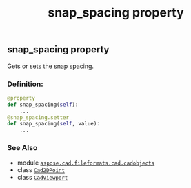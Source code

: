 ﻿---
title: snap_spacing property
second_title: Aspose.CAD for Python via .NET API References
description: 
type: docs
weight: 710
url: /python-net/aspose.cad.fileformats.cad.cadobjects/cadviewport/snap_spacing/
is_root: false
---

## snap_spacing property


Gets or sets the snap spacing.
### Definition:
```python
@property
def snap_spacing(self):
    ...
@snap_spacing.setter
def snap_spacing(self, value):
    ...
```

### See Also
* module [`aspose.cad.fileformats.cad.cadobjects`](../../)
* class [`Cad2DPoint`](/cad/python-net/aspose.cad.fileformats.cad.cadobjects/cad2dpoint)
* class [`CadViewport`](/cad/python-net/aspose.cad.fileformats.cad.cadobjects/cadviewport)
